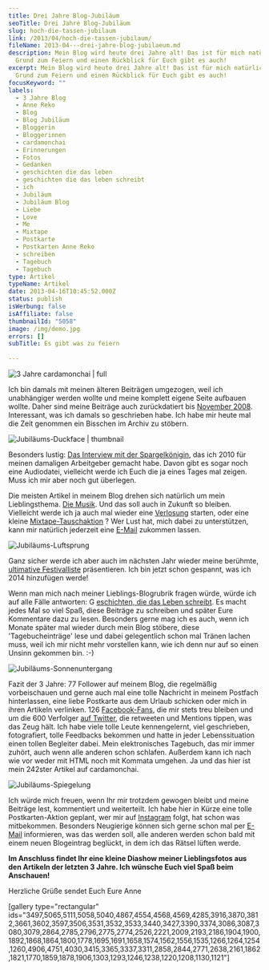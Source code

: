 ```yaml
---
title: Drei Jahre Blog-Jubiläum
seoTitle: Drei Jahre Blog-Jubiläum
slug: hoch-die-tassen-jubilaum
link: /2013/04/hoch-die-tassen-jubilaum/
fileName: 2013-04---drei-jahre-blog-jubilaeum.md
description: Mein Blog wird heute drei Jahre alt! Das ist für mich natürlich ein
  Grund zum Feiern und einen Rückblick für Euch gibt es auch!
excerpt: Mein Blog wird heute drei Jahre alt! Das ist für mich natürlich ein
  Grund zum Feiern und einen Rückblick für Euch gibt es auch!
focusKeyword: ""
labels:
  - 3 Jahre Blog
  - Anne Reko
  - Blog
  - Blog Jubiläum
  - Bloggerin
  - Bloggerinnen
  - cardamonchai
  - Erinnerungen
  - Fotos
  - Gedanken
  - geschichten die das leben
  - geschichten die das leben schreibt
  - ich
  - Jubiläum
  - Jubiläum Blog
  - Liebe
  - Love
  - Me
  - Mixtape
  - Postkarte
  - Postkarten Anne Reko
  - schreiben
  - Tagebuch
  - Tagebuch
type: Artikel
typeName: Artikel
date: 2013-04-16T10:45:52.000Z
status: publish
isWerbung: false
isAffiliate: false
thumbnailId: "5058"
image: /img/demo.jpg
errors: []
subTitle: Es gibt was zu feiern
  
---
```


![3 Jahre cardamonchai | full](http://cardamonchai.com/wp-content/uploads/2013/04/3-jahre-cardamonchai1.png "3 Jahre cardamonchai")

Ich bin damals mit meinen älteren Beiträgen umgezogen, weil ich unabhängiger
werden wollte und meine komplett eigene Seite aufbauen wollte. Daher sind meine
Beiträge auch zurückdatiert bis [November 2008](//2008/11/). Interessant, was
ich damals so geschrieben habe. Ich habe mir heute mal die Zeit genommen ein
Bisschen im Archiv zu stöbern.

![Jubiläums-Duckface | thumbnail](http://cardamonchai.files.wordpress.com/2013/04/521321_558557654166368_410771033_n.jpg?w=138 "Jubiläums-Duckface")

Besonders lustig:
[Das Interview mit der Spargelkönigin](//2010/04/27/interview-mit-der-schrobenhausener-spargelkonigin-johanna-schuster/),
das ich 2010 für meinen damaligen Arbeitgeber gemacht habe. Davon gibt es sogar
noch eine Audiodatei, vielleicht werde ich Euch die ja eines Tages mal zeigen.
Muss ich mir aber noch gut überlegen.

Die meisten Artikel in meinem Blog drehen sich natürlich um mein Lieblingsthema.
[Die Musik](//?s=musik). Und das soll auch in Zukunft so bleiben. Vielleicht
werde ich ja auch mal wieder eine [Verlosung](//?s=Verlosung) starten, oder eine
kleine [Mixtape-Tauschaktion](//?s=mixtape) ? Wer Lust hat, mich dabei zu
unterstützen, kann mir natürlich jederzeit eine
[E-Mail](mailto:info@cardamonchai.com) zukommen lassen.

![Jubiläums-Luftsprung](http://cardamonchai.files.wordpress.com/2013/04/542296_460562973965837_258537226_n.jpg?w=200 "Jubiläums-Luftsprung")

Ganz sicher werde ich aber auch im nächsten Jahr wieder meine berühmte,
[ultimative Festivalliste](//2013/03/28/die-ultimative-festivalliste-2013/)
präsentieren. Ich bin jetzt schon gespannt, was ich 2014 hinzufügen werde!

Wenn man mich nach meiner Lieblings-Blogrubrik fragen würde, würde ich auf alle
Fälle antworten: G
[eschichten, die das Leben schreibt](//category/geschichten-die-das-leben-schreibt/).
Es macht jedes Mal so viel Spaß, diese Beiträge zu schreiben und später Eure
Kommentare dazu zu lesen. Besonders gerne mag ich es auch, wenn ich Monate
später mal wieder durch mein Blog stöbere, diese 'Tagebucheinträge' lese und
dabei gelegentlich schon mal Tränen lachen muss, weil ich mir nicht mehr
vorstellen kann, wie ich denn nur auf so einen Unsinn gekommen bin. :-)

![Jubiläums-Sonnenuntergang](http://cardamonchai.files.wordpress.com/2013/04/294501_463496133672521_2123941963_n.jpg?w=186 "Jubiläums-Sonnenuntergang")

Fazit der 3 Jahre: 77 Follower auf meinem Blog, die regelmäßig vorbeischauen und
gerne auch mal eine tolle Nachricht in meinem Postfach hinterlassen, eine liebe
Postkarte aus dem Urlaub schicken oder mich in ihren Artikeln verlinken. 126
[Facebook-Fans](https://www.facebook.com/cardamonchai), die mir stets treu
bleiben und um die 600 Verfolger [auf Twitter](https://twitter.com/Anne_Reko),
die retweeten und Mentions tippen, was das Zeug hält. Ich habe viele tolle Leute
kennengelernt, viel geschrieben, fotografiert, tolle Feedbacks bekommen und
hatte in jeder Lebenssituation einen tollen Begleiter dabei. Mein elektronisches
Tagebuch, das mir immer zuhört, auch wenn alle anderen schon schlafen. Außerdem
kann ich nach wie vor weder mit HTML noch mit Kommata umgehen. Ja und das hier
ist mein 242ster Artikel auf cardamonchai.

![Jubiläums-Spiegelung](http://cardamonchai.files.wordpress.com/2013/04/558411_448935428461925_421215232_n.jpg?w=300 "Jubiläums-Spiegelung")

Ich würde mich freuen, wenn Ihr mir trotzdem gewogen bleibt und meine Beiträge
lest, kommentiert und weiterteilt. Ich habe hier in Kürze eine tolle
Postkarten-Aktion geplant, wer mir auf
[Instagram](http://instagram.com/anne_reko/) folgt, hat schon was mitbekommen.
Besonders Neugierige können sich gerne schon mal per
[E-Mail](mailto:info@cardamonchai.com) informieren, was das werden soll, alle
anderen werden schon bald mit einem neuen Blogeintrag beglückt, in dem ich das
Rätsel lüften werde.

**Im Anschluss findet Ihr eine kleine Diashow meiner Lieblingsfotos aus den
Artikeln der letzten 3 Jahre. Ich wünsche Euch viel Spaß beim Anschauen!**

Herzliche Grüße sendet Euch Eure Anne

[gallery type="rectangular"
ids="3497,5065,5111,5058,5040,4867,4554,4568,4569,4285,3916,3870,3812,3661,3602,3597,3506,3531,3532,3533,3440,3427,3390,3374,3086,3087,3080,3079,2864,2785,2796,2775,2774,2526,2221,2009,2193,2186,1904,1900,1892,1868,1864,1800,1778,1695,1691,1658,1574,1562,1556,1535,1266,1264,1254,1260,4906,4751,4030,3415,3365,3337,3311,2858,2844,2771,2638,2161,1862,1821,1770,1859,1878,1906,1303,1293,1246,1238,1220,1208,1130,1121"]

  